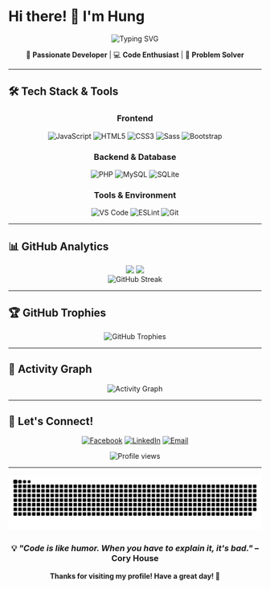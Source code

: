 # Hi there! 👋 I'm Hung

<div align="center">
  <img src="https://readme-typing-svg.herokuapp.com?font=Fira+Code&size=22&duration=3000&pause=1000&color=61DAFB&center=true&vCenter=true&width=435&lines=Full+Stack+Developer;Problem+Solver;Tech+Enthusiast;Always+Learning!" alt="Typing SVG" />
</div>

<div align="center">
  
  🚀 **Passionate Developer** | 💻 **Code Enthusiast** | 🌟 **Problem Solver**
  
</div>

---

## 🛠️ Tech Stack & Tools

<div align="center">

### Frontend
![JavaScript](https://img.shields.io/badge/JavaScript-F7DF1E?style=for-the-badge&logo=javascript&logoColor=black)
![HTML5](https://img.shields.io/badge/HTML5-E34F26?style=for-the-badge&logo=html5&logoColor=white)
![CSS3](https://img.shields.io/badge/CSS3-1572B6?style=for-the-badge&logo=css3&logoColor=white)
![Sass](https://img.shields.io/badge/Sass-CC6699?style=for-the-badge&logo=sass&logoColor=white)
![Bootstrap](https://img.shields.io/badge/Bootstrap-7952B3?style=for-the-badge&logo=bootstrap&logoColor=white)

### Backend & Database
![PHP](https://img.shields.io/badge/PHP-777BB4?style=for-the-badge&logo=php&logoColor=white)
![MySQL](https://img.shields.io/badge/MySQL-4479A1?style=for-the-badge&logo=mysql&logoColor=white)
![SQLite](https://img.shields.io/badge/SQLite-003B57?style=for-the-badge&logo=sqlite&logoColor=white)

### Tools & Environment
![VS Code](https://img.shields.io/badge/VS%20Code-007ACC?style=for-the-badge&logo=visual-studio-code&logoColor=white)
![ESLint](https://img.shields.io/badge/ESLint-4B32C3?style=for-the-badge&logo=eslint&logoColor=white)
![Git](https://img.shields.io/badge/Git-F05032?style=for-the-badge&logo=git&logoColor=white)

</div>

---

## 📊 GitHub Analytics

<div align="center">
  <img height="180em" src="https://github-readme-stats.vercel.app/api?username=LeTranKimHung&show_icons=true&theme=tokyonight&include_all_commits=true&count_private=true&hide_border=true&bg_color=0D1117&title_color=61DAFB&icon_color=61DAFB&text_color=C9D1D9"/>
  <img height="180em" src="https://github-readme-stats.vercel.app/api/top-langs/?username=LeTranKimHung&layout=compact&langs_count=8&theme=tokyonight&hide_border=true&bg_color=0D1117&title_color=61DAFB&text_color=C9D1D9&hide=c%23,powershell,Mathematica,Ruby,Objective-C,Objective-C%2b%2b,Cuda"/>
</div>

<div align="center">
  <img src="https://github-readme-streak-stats.herokuapp.com/?user=LeTranKimHung&theme=tokyonight&hide_border=true&background=0D1117&stroke=61DAFB&ring=61DAFB&fire=61DAFB&currStreakLabel=C9D1D9" alt="GitHub Streak" />
</div>

---

## 🏆 GitHub Trophies

<div align="center">
  <img src="https://github-profile-trophy.vercel.app/?username=LeTranKimHung&theme=tokyonight&no-frame=true&no-bg=true&margin-w=4&row=1" alt="GitHub Trophies" />
</div>

---

## 🌟 Activity Graph

<div align="center">
  <img src="https://github-readme-activity-graph.vercel.app/graph?username=LeTranKimHung&theme=tokyo-night&bg_color=0D1117&color=61DAFB&line=61DAFB&point=C9D1D9&area=true&hide_border=true" alt="Activity Graph" />
</div>

---

## 🤝 Let's Connect!

<div align="center">
  
  [![Facebook](https://img.shields.io/badge/Facebook-1877F2?style=for-the-badge&logo=facebook&logoColor=white)](https://www.facebook.com/hung.letrankim.16)
  [![LinkedIn](https://img.shields.io/badge/LinkedIn-0077B5?style=for-the-badge&logo=linkedin&logoColor=white)](https://www.linkedin.com/in/hungltk)
  [![Email](https://img.shields.io/badge/Email-D14836?style=for-the-badge&logo=gmail&logoColor=white)](mailto:hungltk2004@gmail.com)
  
</div>

<div align="center">
  <img src="https://komarev.com/ghpvc/?username=LeTranKimHung&label=Profile%20views&color=61dafb&style=flat-square" alt="Profile views" />
</div>

---

<div align="center">
  <img src="https://raw.githubusercontent.com/Platane/snk/output/github-contribution-grid-snake.svg" alt="Snake animation" />
</div>

<div align="center">
  
  ### 💡 *"Code is like humor. When you have to explain it, it's bad."* – Cory House
  
  **Thanks for visiting my profile! Have a great day! 🌟**
  
</div>
